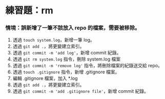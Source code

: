 # 練習題：rm

### 情境：誤新增了一筆不該放入 repo 的檔案，需要被移除。

1. 透過 `touch system.log`，新增一筆 log。
1. 透過 `git add .`，將更變建立索引。
1. 透過 `git commit -m 'add log'`，新增 commit 紀錄。
1. 透過 `git rm system.log` 指令，刪除 system.log 檔案
1. 透過 `git commit -m 'remove log'` 指令，將刪除檔案的紀錄送交給 repo。
1. 透過 `touch .gitignore` 指令，新增 .gitignore 檔案。
1. 編輯 .gitignore 檔案，加入 *.log
1. 透過 `git add .`，將更變建立索引。
1. 透過 `git commit -m 'add .gitignore file'`，新增 commit 紀錄。

<!-- 
解答

touch system.log
git add .
git commit -m 'add log'
git rm system.log
git commit -m 'remove log'
touch .gitignore

git add . && git commit -m 'add .gitignore file'
-->